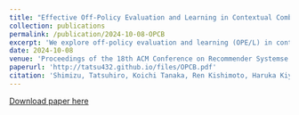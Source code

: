 ```yaml
---
title: "Effective Off-Policy Evaluation and Learning in Contextual Combinatorial Bandits"
collection: publications
permalink: /publication/2024-10-08-OPCB
excerpt: 'We explore off-policy evaluation and learning (OPE/L) in contextual combinatorial bandits (CCB).'
date: 2024-10-08
venue: 'Proceedings of the 18th ACM Conference on Recommender Systemse'
paperurl: 'http://tatsu432.github.io/files/OPCB.pdf'
citation: 'Shimizu, Tatsuhiro, Koichi Tanaka, Ren Kishimoto, Haruka Kiyohara, Masahiro Nomura, and Yuta Saito. "Effective Off-Policy Evaluation and Learning in Contextual Combinatorial Bandits." In Proceedings of the 18th ACM Conference on Recommender Systems, pp. 733-741. 2024.'
---
```


[Download paper here](http://tatsu432.github.io/files/OPCB.pdf)